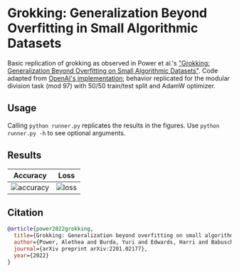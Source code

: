 # Grokking: Generalization Beyond Overfitting in Small Algorithmic Datasets

Basic replication of grokking as observed in Power et al.'s ["Grokking: Generalization Beyond Overfitting on Small Algorithmic Datasets"](https://arxiv.org/abs/2201.02177). Code adapted from [OpenAI's implementation](https://github.com/openai/grok); behavior replicated for the modular division task (mod 97) with 50/50 train/test split and AdamW optimizer.

## Usage

Calling `python runner.py` replicates the results in the figures. Use `python runner.py -h` to see optional arguments.

## Results

Accuracy | Loss
:-------------------:|:-------------------------:
![accuracy](https://user-images.githubusercontent.com/55059966/172950363-0cde68df-c192-4267-8ca6-ea58273c3c5f.png) | ![loss](https://user-images.githubusercontent.com/55059966/172950382-dd7590b1-f180-4d57-a24b-c93410259a30.png)

## Citation

```BibTex
@article{power2022grokking,
  title={Grokking: Generalization beyond overfitting on small algorithmic datasets},
  author={Power, Alethea and Burda, Yuri and Edwards, Harri and Babuschkin, Igor and Misra, Vedant},
  journal={arXiv preprint arXiv:2201.02177},
  year={2022}
}
```
